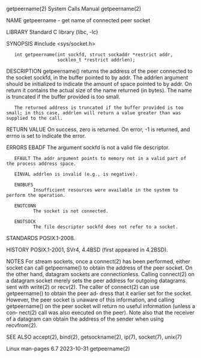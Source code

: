 getpeername(2)                                                                              System Calls Manual                                                                              getpeername(2)

NAME
       getpeername - get name of connected peer socket

LIBRARY
       Standard C library (libc, -lc)

SYNOPSIS
       #include <sys/socket.h>

       int getpeername(int sockfd, struct sockaddr *restrict addr,
                       socklen_t *restrict addrlen);

DESCRIPTION
       getpeername()  returns the address of the peer connected to the socket sockfd, in the buffer pointed to by addr.  The addrlen argument should be initialized to indicate the amount of space pointed
       to by addr.  On return it contains the actual size of the name returned (in bytes).  The name is truncated if the buffer provided is too small.

       The returned address is truncated if the buffer provided is too small; in this case, addrlen will return a value greater than was supplied to the call.

RETURN VALUE
       On success, zero is returned.  On error, -1 is returned, and errno is set to indicate the error.

ERRORS
       EBADF  The argument sockfd is not a valid file descriptor.

       EFAULT The addr argument points to memory not in a valid part of the process address space.

       EINVAL addrlen is invalid (e.g., is negative).

       ENOBUFS
              Insufficient resources were available in the system to perform the operation.

       ENOTCONN
              The socket is not connected.

       ENOTSOCK
              The file descriptor sockfd does not refer to a socket.

STANDARDS
       POSIX.1-2008.

HISTORY
       POSIX.1-2001, SVr4, 4.4BSD (first appeared in 4.2BSD).

NOTES
       For stream sockets, once a connect(2) has been performed, either socket can call getpeername() to obtain the address of the peer socket.  On the other hand, datagram  sockets  are  connectionless.
       Calling  connect(2)  on  a datagram socket merely sets the peer address for outgoing datagrams sent with write(2) or recv(2).  The caller of connect(2) can use getpeername() to obtain the peer ad‐
       dress that it earlier set for the socket.  However, the peer socket is unaware of this information, and calling getpeername() on the peer socket will return no useful information  (unless  a  con‐
       nect(2) call was also executed on the peer).  Note also that the receiver of a datagram can obtain the address of the sender when using recvfrom(2).

SEE ALSO
       accept(2), bind(2), getsockname(2), ip(7), socket(7), unix(7)

Linux man-pages 6.7                                                                              2023-10-31                                                                                  getpeername(2)
